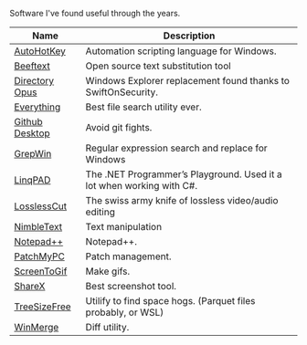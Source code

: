 Software I've found useful through the years.

| Name                                                       | Description                                                           |
|------------------------------------------------------------|-----------------------------------------------------------------------|
| [AutoHotKey](https://www.autohotkey.com/)                  | Automation scripting language for Windows.                            |
| [Beeftext](https://beeftext.org/)                          | Open source text substitution tool                                   |
| [Directory Opus](https://www.gpsoft.com.au/)               | Windows Explorer replacement found thanks to SwiftOnSecurity.         |
| [Everything](https://www.voidtools.com/)                   | Best file search utility ever.                                        |
| [Github Desktop](https://desktop.github.com/)              | Avoid git fights.                                                     |
| [GrepWin](https://github.com/stefankueng/grepWin)          | Regular expression search and replace for Windows                     |
| [LinqPAD](https://www.linqpad.net/)                        | The .NET Programmer’s Playground. Used it a lot when working with C#. |
| [LosslessCut](https://github.com/mifi/lossless-cut)        | The swiss army knife of lossless video/audio editing                  |
| [NimbleText](https://nimbletext.com/)                      | Text manipulation                                                     |
| [Notepad++](https://notepad-plus-plus.org/)                | Notepad++.                                                            |
| [PatchMyPC](https://patchmypc.com/home-updater)            | Patch management.                                                     |
| [ScreenToGif](https://www.screentogif.com/)                | Make gifs.                                                            |
| [ShareX](https://getsharex.com/)                           | Best screenshot tool.                                                 |
| [TreeSizeFree](https://www.jam-software.com/treesize_free) | Utilify to find space hogs. (Parquet files probably, or WSL)          |
| [WinMerge](https://winmerge.org/)                          | Diff utility.                                                         |
